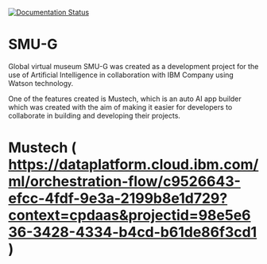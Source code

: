 [![Documentation Status](https://readthedocs.org/projects/smu-g/badge/?version=latest)](https://smu-g.readthedocs.io/en/latest/?badge=latest)



# SMU-G
Global virtual museum
SMU-G was created as a development project for the use of Artificial Intelligence in collaboration with IBM Company using Watson technology.

One of the features created is Mustech, which is an auto AI app builder which was created with the aim of making it easier for developers to collaborate in building and developing their projects.
# Mustech ( https://dataplatform.cloud.ibm.com/ml/orchestration-flow/c9526643-efcc-4fdf-9e3a-2199b8e1d729?context=cpdaas&projectid=98e5e636-3428-4334-b4cd-b61de86f3cd1 )
